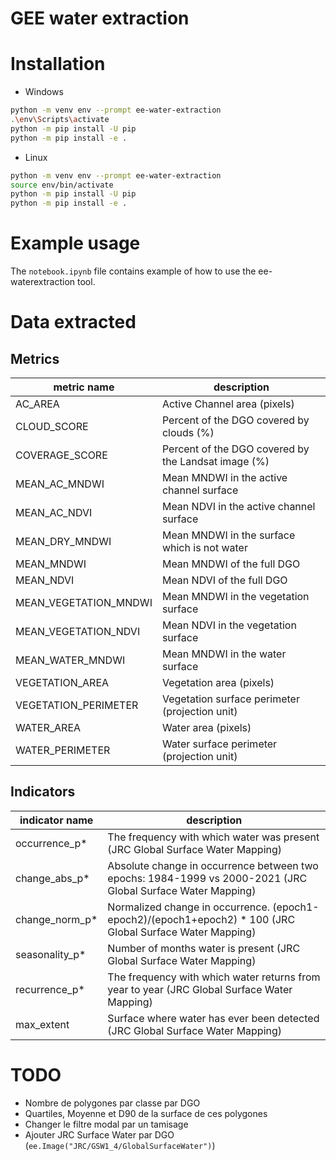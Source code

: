 # GEE water extraction

# Installation

- Windows
```bash
python -m venv env --prompt ee-water-extraction
.\env\Scripts\activate
python -m pip install -U pip
python -m pip install -e .
```

- Linux
```bash
python -m venv env --prompt ee-water-extraction
source env/bin/activate
python -m pip install -U pip
python -m pip install -e .
```

# Example usage

The `notebook.ipynb` file contains example of how to use the ee-waterextraction tool.

# Data extracted
## Metrics
| metric name | description |   
|---|---|
| AC_AREA | Active Channel area (pixels) |
| CLOUD_SCORE | Percent of the DGO covered by clouds (%) |
| COVERAGE_SCORE | Percent of the DGO covered by the Landsat image (%) |
| MEAN_AC_MNDWI | Mean MNDWI in the active channel surface |
| MEAN_AC_NDVI | Mean NDVI in the active channel surface |
| MEAN_DRY_MNDWI | Mean MNDWI in the surface which is not water  |
| MEAN_MNDWI | Mean MNDWI of the full DGO |
| MEAN_NDVI| Mean NDVI of the full DGO |
| MEAN_VEGETATION_MNDWI | Mean MNDWI in the vegetation surface |
| MEAN_VEGETATION_NDVI | Mean NDVI in the vegetation surface |
| MEAN_WATER_MNDWI | Mean MNDWI in the water surface |
| VEGETATION_AREA | Vegetation area (pixels) |
| VEGETATION_PERIMETER | Vegetation surface perimeter (projection unit) |
| WATER_AREA | Water area (pixels) |
| WATER_PERIMETER | Water surface perimeter (projection unit) |

## Indicators
| indicator name | description |   
|---|---|
| occurrence_p* | The frequency with which water was present (JRC Global Surface Water Mapping) |
| change_abs_p* | Absolute change in occurrence between two epochs: 1984-1999 vs 2000-2021 (JRC Global Surface Water Mapping) |
| change_norm_p* | Normalized change in occurrence. (epoch1-epoch2)/(epoch1+epoch2) * 100 (JRC Global Surface Water Mapping) |
| seasonality_p* | Number of months water is present (JRC Global Surface Water Mapping) |
| recurrence_p* | The frequency with which water returns from year to year (JRC Global Surface Water Mapping) |
| max_extent | Surface where water has ever been detected (JRC Global Surface Water Mapping) |

# TODO
- Nombre de polygones par classe par DGO
- Quartiles, Moyenne et D90 de la surface de ces polygones
- Changer le filtre modal par un tamisage
- Ajouter JRC Surface Water par DGO (```ee.Image("JRC/GSW1_4/GlobalSurfaceWater")```)